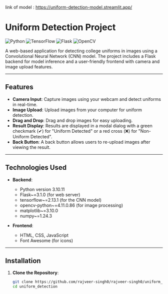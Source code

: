 link of model : https://uniform-detection-model.streamlit.app/


# Uniform Detection Project

![Python](https://img.shields.io/badge/Python-3.8%2B-blue)
![TensorFlow](https://img.shields.io/badge/TensorFlow-2.x-orange)
![Flask](https://img.shields.io/badge/Flask-2.x-lightgrey)
![OpenCV](https://img.shields.io/badge/OpenCV-4.x-green)

A web-based application for detecting college uniforms in images using a Convolutional Neural Network (CNN) model. The project includes a Flask backend for model inference and a user-friendly frontend with camera and image upload features.

---

## **Features**

- **Camera Input**: Capture images using your webcam and detect uniforms in real-time.
- **Image Upload**: Upload images from your computer for uniform detection.
- **Drag and Drop**: Drag and drop images for easy uploading.
- **Result Display**: Results are displayed in a modal dialog with a green checkmark (✔) for "Uniform Detected" or a red cross (❌) for "Non-Uniform Detected".
- **Back Button**: A back button allows users to re-upload images after viewing the result.

---

## **Technologies Used**

- **Backend**:
  - Python version 3.10.11
  - Flask~=3.1.0 (for web server)
  - tensorflow~=2.13.1 (for the CNN model)
  - opencv-python~=4.11.0.86 (for image processing)
  - matplotlib~=3.10.0
  - numpy~=1.24.3

- **Frontend**:
  - HTML, CSS, JavaScript
  - Font Awesome (for icons)

---

## **Installation**

1. **Clone the Repository**:
   ```bash
   git clone https://github.com/rajveer-singh0/rajveer-singh0/uniform_detection.git
   cd uniform_detection
